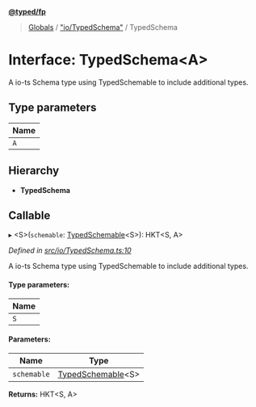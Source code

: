 **[@typed/fp](../README.md)**

> [Globals](../globals.md) / ["io/TypedSchema"](../modules/_io_typedschema_.md) / TypedSchema

# Interface: TypedSchema\<A>

A io-ts Schema type using TypedSchemable to include additional types.

## Type parameters

Name |
------ |
`A` |

## Hierarchy

* **TypedSchema**

## Callable

▸ \<S>(`schemable`: [TypedSchemable](_io_typedschemable_.typedschemable.md)\<S>): HKT\<S, A>

*Defined in [src/io/TypedSchema.ts:10](https://github.com/TylorS/typed-fp/blob/f129829/src/io/TypedSchema.ts#L10)*

A io-ts Schema type using TypedSchemable to include additional types.

#### Type parameters:

Name |
------ |
`S` |

#### Parameters:

Name | Type |
------ | ------ |
`schemable` | [TypedSchemable](_io_typedschemable_.typedschemable.md)\<S> |

**Returns:** HKT\<S, A>
